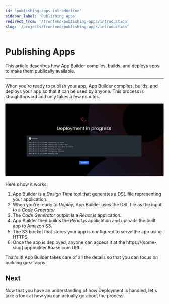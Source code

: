 ```yaml
---
id: 'publishing-apps-introduction'
sidebar_label: 'Publishing Apps'
redirect_from: '/frontend/publishing-apps/introduction'
slug: '/projects/frontend/publishing-apps/introduction'
---
```


# Publishing Apps

This article describes how App Builder compiles, builds, and deploys apps to make them publically available.

---

When you're ready to publish your app, App Builder compiles, builds, and deploys your app so that it can be used by anyone. This process is straightforward and only takes a few minutes.

![App Builder deployment](./_images/ab-publishing-apps-introduction-1.png)

Here's how it works:

1. App Builder is a _Design Time_ tool that generates a DSL file representing your application.
2. When you're ready to _Deploy_, App Builder uses the DSL file as the input to a _Code Generator_
3. The _Code Generator_ output is a _React.js_ application.
4. App Builder then builds the _React.js_ application and uploads the built app to Amazon S3.
5. The S3 bucket that stores your app is configured to serve the app using HTTPS.
6. Once the app is deployed, anyone can access it at the https://{some-slug}.appbuilder.8base.com URL.

That's it! App Builder takes care of all the details so that you can focus on building great apps.

## Next

Now that you have an understanding of how Deployment is handled, let's take a look at how you can actually go about the process.
